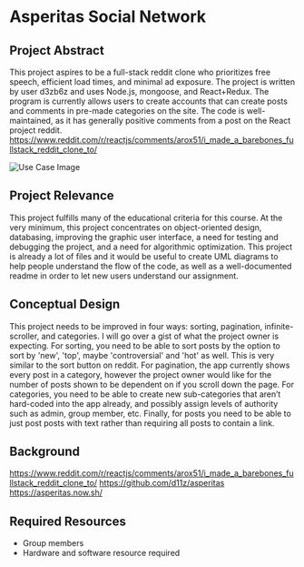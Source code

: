# Asperitas Social  Network

## Project Abstract
This project aspires to be a full-stack reddit clone who prioritizes free speech, efficient load times, and minimal ad exposure. The project is written by user d3zb6z and uses Node.js, mongoose, and React+Redux. The program is currently allows users to create accounts that can create posts and comments in pre-made categories on the site. The code is well-maintained, as it has generally positive comments from a post on the React project reddit. https://www.reddit.com/r/reactjs/comments/arox51/i_made_a_barebones_fullstack_reddit_clone_to/

![Use Case Image](StellaOwl_PayStation.png)

## Project Relevance
This project fulfills many of the educational criteria for this course. At the very minimum, this project concentrates on object-oriented design, databasing, improving the graphic user interface, a need for testing and debugging the project, and  a need for algorithmic optimization. This project is already a lot of files and it would be useful to create UML diagrams to help people understand the flow of the code, as well as a well-documented readme in order to let new users understand our assignment.

## Conceptual Design
This project needs to be improved in four ways: sorting, pagination, infinite-scroller, and categories. I will go over a gist of what the project owner is expecting. For sorting, you need to be able to sort posts by the option to sort by 'new', 'top', maybe 'controversial' and 'hot' as well. This is very similar to the sort button on reddit. For pagination, the app currently shows every post in a category, however the project owner would like for the number of posts shown to be dependent on if you scroll down the page. For categories, you need to be able to create new sub-categories that aren’t hard-coded into the app already, and possibly assign levels of authority such as admin, group member, etc. Finally, for posts you need to be able to just post posts with text rather than requiring all posts to contain a link.
## Background
https://www.reddit.com/r/reactjs/comments/arox51/i_made_a_barebones_fullstack_reddit_clone_to/
https://github.com/d11z/asperitas
https://asperitas.now.sh/

## Required Resources
- Group members
- Hardware and software resource required
